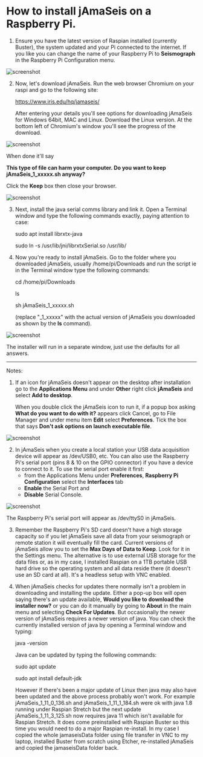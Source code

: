 # How to install jAmaSeis on a Raspberry Pi.

1. Ensure you have the latest version of Raspian installed (currently Buster), the system updated and your Pi connected to the internet. If you like you can change the name of your Raspberry Pi to **Seismograph** in the Raspberry Pi Configuration menu.


![screenshot](/screenshots/Name.png)

2. Now, let's download jAmaSeis.
Run the web browser Chromium on your raspi and go to the following site:

    https://www.iris.edu/hq/jamaseis/

    After entering your details you'll see options for downloading jAmaSeis for Windows 64bit, MAC and Linux. Download the Linux version. At the bottom left of Chromium's window you'll see the progress of the download.
    
![screenshot](/screenshots/Download.png)
    
When done it'll say

**This type of file can harm your computer. Do you want to keep jAmaSeis_1_xxxxx.sh anyway?**

Click the **Keep** box then close your browser.

![screenshot](/screenshots/Keep.png)


3. Next, install the java serial comms library and link it. Open a Terminal window and type the following commands exactly, paying attention to case:

    sudo apt install librxtx-java
    
    sudo ln -s /usr/lib/jni/librxtxSerial.so /usr/lib/


4. Now you're ready to install jAmaSeis. Go to the folder where you downloaded jAmaSeis, usually /home/pi/Downloads   and run the script ie in the Terminal window type the following commands:

    cd /home/pi/Downloads
    
    ls
    
    sh jAmaSeis_1_xxxxx.sh

    (replace "_1_xxxxx" with the actual version of jAmaSeis you downloaded as shown by the **ls** command).

![screenshot](/screenshots/Install.png)


The installer will run in a separate window, just use the defaults for all answers.

-----------------------------------------------------------------------------------------

Notes:
1. If an icon for jAmaSeis doesn't appear on the desktop after installation go to the **Applications Menu** and under **Other** right click **jAmaSeis** and select **Add to desktop**.

    When you double click the jAmaSeis icon to run it, if a popup box asking **What do you want to do with it?** appears click Cancel, go to File Manager and under menu item **Edit** select **Preferences**. Tick the box that says **Don't ask options on launch executable file**.

![screenshot](/screenshots/DontAsk.png)


2. In jAmaSeis when you create a local station your USB data acquisition device will appear as /dev/USB0, etc.
You can also use the Raspberry Pi's serial port (pins 8 & 10 on the GPIO connector) if you have a device to connect to it.
    To use the serial port enable it first:
    - from the Applications Menu under **Preferences**, **Raspberry Pi Configuration** select the **Interfaces** tab
    - **Enable** the Serial Port and
    - **Disable** Serial Console.

![screenshot](/screenshots/Interfaces.png)

    
The Raspberry Pi's serial port will appear as /dev/ttyS0 in jAmaSeis.

3. Remember the Raspberry Pi's SD card doesn't have a high storage capacity so if you let jAmaSeis save all data from your seismograph or remote station it will eventually fill the card. Current versions of jAmaSeis allow you to set the **Max Days of Data to Keep**. Look for it in the Settings menu.
The alternative is to use external USB storage for the data files or, as in my case, I installed Raspian on a 1TB portable USB hard drive so the operating system and all data reside there (it doesn't use an SD card at all). It's a headless setup with VNC enabled. 

4. When jAmaSeis checks for updates there normally isn't a problem in downloading and installing the update. Either a pop-up box will open saying there's an update available, **Would you like to download the installer now?** or you can do it manually by going to **About** in the main menu and selecting **Check For Updates**.
But occasionally the newer version of jAmaSeis requires a newer version of java. You can check the currently installed version of java by opening a Terminal window and typing:

    java -version

    Java can be updated by typing the following commands:

    sudo apt update
    
    sudo apt install default-jdk

    However if there's been a major update of Linux then java may also have been updated and the above process probably won't work. For example jAmaSeis_1_11_0_136.sh and jAmaSeis_1_11_1_184.sh were ok with java 1.8 running under Raspian Stretch but the next update jAmaSeis_1_11_3_125.sh now requires java 11 which isn't available for Raspian Stretch. It does come preinstalled with Raspian Buster so this time you would need to do a major Raspian re-install. In my case I copied the whole jamaseisData folder using file transfer in VNC to my laptop, installed Buster from scratch using Etcher, re-installed jAmaSeis and copied the jamaseisData folder back.

